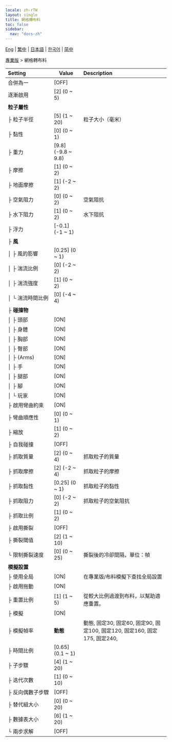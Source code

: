 ```yaml
---
locale: zh-rTW
layout: single
title: 網格轉布料
toc: false
sidebar:
  nav: "docs-zh"
---
```

[Eng](/dancexr/menu/2025.4/actor/mesh_to_cloth) | [繁中](/tw/dancexr/menu/2025.4/actor/mesh_to_cloth) | [日本語](/jp/dancexr/menu/2025.4/actor/mesh_to_cloth) | [한국어](/kr/dancexr/menu/2025.4/actor/mesh_to_cloth) | [简中](/zh/dancexr/menu/2025.4/actor/mesh_to_cloth)

[專業版](../menu#專業版) > 網格轉布料



| Setting | Value | Description |
| :--- | --- | :--- |
|<nobr>合併為一</nobr>| [OFF] | 
|<nobr>逐漸啟用</nobr>| [2] (0 ~ 5) | 
|<nobr><b>粒子屬性</b></nobr>| | 
|<nobr>├&nbsp;粒子半徑</nobr>| [5] (1 ~ 20) | 粒子大小（毫米）
|<nobr>├&nbsp;黏性</nobr>| [0] (0 ~ 1) | 
|<nobr>├&nbsp;重力</nobr>| [9.8] (-9.8 ~ 9.8) | 
|<nobr>├&nbsp;摩擦</nobr>| [1] (0 ~ 2) | 
|<nobr>├&nbsp;地面摩擦</nobr>| [1] (-2 ~ 2) | 
|<nobr>├&nbsp;空氣阻力</nobr>| [0] (0 ~ 2) | 空氣阻抗
|<nobr>├&nbsp;水下阻力</nobr>| [1] (0 ~ 2) | 水下阻抗
|<nobr>├&nbsp;浮力</nobr>| [-0.1] (-1 ~ 1) | 
|<nobr>├&nbsp;<b>風</b></nobr>| | 
|<nobr>│&nbsp;├&nbsp;風的影響</nobr>| [0.25] (0 ~ 1) | 
|<nobr>│&nbsp;├&nbsp;湍流比例</nobr>| [0] (-2 ~ 2) | 
|<nobr>│&nbsp;├&nbsp;湍流強度</nobr>| [1] (0 ~ 2) | 
|<nobr>│&nbsp;└&nbsp;湍流時間比例</nobr>| [0] (-4 ~ 4) | 
|<nobr>├&nbsp;<b>碰撞物</b></nobr>| | 
|<nobr>│&nbsp;├&nbsp;頭部</nobr>| [ON] | 
|<nobr>│&nbsp;├&nbsp;身體</nobr>| [ON] | 
|<nobr>│&nbsp;├&nbsp;胸部</nobr>| [ON] | 
|<nobr>│&nbsp;├&nbsp;臀部</nobr>| [ON] | 
|<nobr>│&nbsp;├&nbsp;(Arms)</nobr>| [ON] | 
|<nobr>│&nbsp;├&nbsp;手</nobr>| [ON] | 
|<nobr>│&nbsp;├&nbsp;腿部</nobr>| [ON] | 
|<nobr>│&nbsp;├&nbsp;腳</nobr>| [ON] | 
|<nobr>│&nbsp;└&nbsp;玩家</nobr>| [ON] | 
|<nobr>├&nbsp;啟用彎曲約束</nobr>| [ON] | 
|<nobr>├&nbsp;彎曲順應性</nobr>| [0] (0 ~ 1) | 
|<nobr>├&nbsp;縮放</nobr>| [1] (0 ~ 2) | 
|<nobr>├&nbsp;自我碰撞</nobr>| [OFF] | 
|<nobr>├&nbsp;抓取質量</nobr>| [2] (0 ~ 4) | 抓取粒子的質量
|<nobr>├&nbsp;抓取摩擦</nobr>| [2] (-2 ~ 4) | 抓取粒子的摩擦
|<nobr>├&nbsp;抓取黏性</nobr>| [0.25] (0 ~ 1) | 抓取粒子的黏性
|<nobr>├&nbsp;抓取阻力</nobr>| [0] (-2 ~ 2) | 抓取粒子的空氣阻抗
|<nobr>├&nbsp;抓取比例</nobr>| [1] (0 ~ 2) | 
|<nobr>├&nbsp;啟用撕裂</nobr>| [OFF] | 
|<nobr>├&nbsp;撕裂閾值</nobr>| [2] (1 ~ 10) | 
|<nobr>└&nbsp;限制撕裂速度</nobr>| [0] (0 ~ 25) | 撕裂後的冷卻間隔，單位：幀
|<nobr><b>模擬設置</b></nobr>| | 
|<nobr>├&nbsp;使用全局</nobr>| [ON] | 在專業版/布料模擬下查找全局設置
|<nobr>├&nbsp;啟用拖動</nobr>| [ON] | 
|<nobr>├&nbsp;重置比例</nobr>| [1] (1 ~ 5) | 從較大比例過渡到布料，以幫助適應重置。
|<nobr>├&nbsp;模擬</nobr>| [ON] | 
|<nobr>├&nbsp;模擬幀率</nobr>| **動態** | 動態, 固定30, 固定60, 固定90, 固定100, 固定120, 固定160, 固定175, 固定240,  |
|<nobr>├&nbsp;時間比例</nobr>| [0.65] (0.1 ~ 1) | 
|<nobr>├&nbsp;子步驟</nobr>| [4] (1 ~ 20) | 
|<nobr>├&nbsp;迭代次數</nobr>| [1] (0 ~ 10) | 
|<nobr>├&nbsp;反向偶數子步驟</nobr>| [OFF] | 
|<nobr>├&nbsp;替代組大小</nobr>| [0] (0 ~ 20) | 
|<nobr>├&nbsp;數據表大小</nobr>| [6] (1 ~ 20) | 
|<nobr>└&nbsp;兩步求解</nobr>| [OFF] | 
